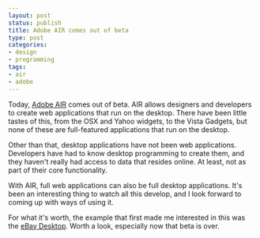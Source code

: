 ```yaml
---
layout: post
status: publish
title: Adobe AIR comes out of beta
type: post
categories:
- design
- programming
tags:
- air
- adobe
---
```

Today, <a href="http://get.adobe.com/air/">Adobe AIR</a> comes out of beta. AIR allows designers and developers to create web applications that run on the desktop. There have been little tastes of this, from the OSX and Yahoo widgets, to the Vista Gadgets, but none of these are full-featured applications that run on the desktop.

Other than that, desktop applications have not been web applications. Developers have had to know desktop programming to create them, and they haven't really had access to data that resides online. At least, not as part of their core functionality.

With AIR, full web applications can also be full desktop applications. It's been an interesting thing to watch all this develop, and I look forward to coming up with ways of using it.

For what it's worth, the example that first made me interested in this was the <a href="http://labs.adobe.com/showcase/air/ebay.html">eBay Desktop</a>. Worth a look, especially now that beta is over.
